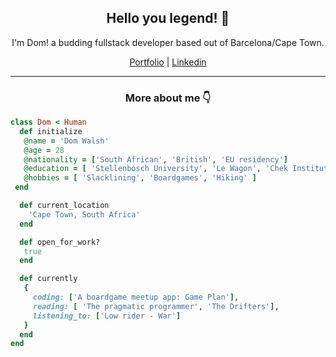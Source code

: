 <h2 align="center">Hello you legend! 👋 </h2>

<p align="center">
  I'm Dom! a budding fullstack developer based out of Barcelona/Cape Town.
</p>

<div align="center">
  <a href="https://dommywalsh.notion.site/Dom-Walsh-s-Portfolio-f56fbfbef2f3413785818a112b2d775a" target="_blank">Portfolio</a>
  |
   <a href="https://www.linkedin.com/in/domwalsh/" target="_blank">Linkedin</a>
</div>




<hr>

<h3 align="center">More about me 👇</h3>

 ```ruby
 class Dom < Human
   def initialize
    @name = 'Dom Walsh'
    @age = 28
    @nationality = ['South African', 'British', 'EU residency']
    @education = [ 'Stellenbosch University', 'Le Wagon', 'Chek Institute' ]
    @hobbies = [ 'Slacklining', 'Boardgames', 'Hiking' ]
  end

   def current_location
     'Cape Town, South Africa'
   end

   def open_for_work?
    true
   end

   def currently
    {
      coding: ['A boardgame meetup app: Game Plan'],
      reading: [ 'The pragmatic programmer', 'The Drifters'],
      listening_to: ['Low rider - War']
    }
   end
 end
 ```

<br>
